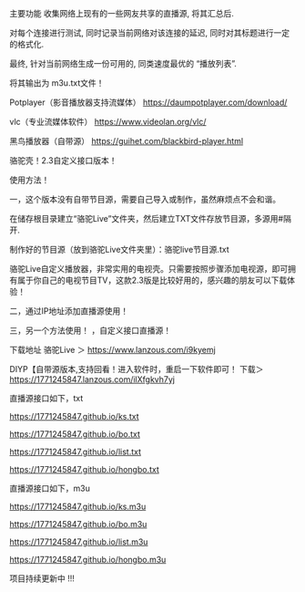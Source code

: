 主要功能
收集网络上现有的一些网友共享的直播源, 将其汇总后.

对每个连接进行测试, 同时记录当前网络对该连接的延迟, 同时对其标题进行一定的格式化.

最终, 针对当前网络生成一份可用的, 同类速度最优的 “播放列表”.

将其输出为 m3u.txt文件！

Potplayer（影音播放器支持流媒体） https://daumpotplayer.com/download/

vlc（专业流媒体软件） https://www.videolan.org/vlc/

黑鸟播放器（自带源） https://guihet.com/blackbird-player.html


骆驼壳！2.3自定义接口版本！

使用方法！

一，这个版本没有自带节目源，需要自己导入或制作，虽然麻烦点不会和谐。

在储存根目录建立“骆驼Live”文件夹，然后建立TXT文件存放节目源，多源用#隔开.

制作好的节目源（放到骆驼Live文件夹里）：骆驼live节目源.txt

骆驼Live自定义播放器，非常实用的电视壳。只需要按照步骤添加电视源，即可拥有属于你自己的电视节目TV，这款2.3版是比较好用的，感兴趣的朋友可以下载体验！

二，通过IP地址添加直播源使用！


三，另一个方法使用！ ，自定义接口直播源！

下载地址
骆驼Live ＞ https://www.lanzous.com/i9kyemj


DIYP【自带源版本,支持回看！进入软件时，重启一下软件即可！
下载＞https://1771245847.lanzous.com/ilXfgkvh7yj

直播源接口如下，txt

https://1771245847.github.io/ks.txt

https://1771245847.github.io/bo.txt

https://1771245847.github.io/list.txt

https://1771245847.github.io/hongbo.txt

直播源接口如下，m3u

https://1771245847.github.io/ks.m3u

https://1771245847.github.io/bo.m3u

https://1771245847.github.io/list.m3u

https://1771245847.github.io/hongbo.m3u


项目持续更新中 !!!

